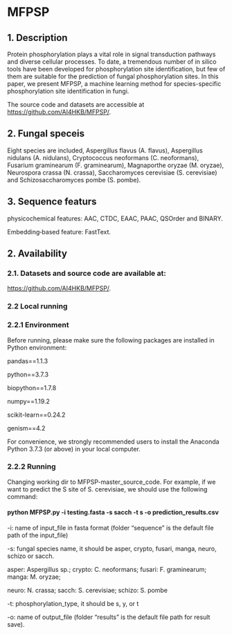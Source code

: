 # MFPSP
## 1. Description
Protein phosphorylation plays a vital role in signal transduction pathways and diverse cellular processes. To date, a tremendous number of in silico tools have been developed for phosphorylation site identification, but few of them are suitable for the prediction of fungal phosphorylation sites.
In this paper, we present MFPSP, a machine learning method for species-specific phosphorylation site identification in fungi. 

The source code and datasets are accessible at https://github.com/AI4HKB/MFPSP/.

## 2. Fungal speceis
Eight species are included,  Aspergillus flavus (A. flavus), Aspergillus nidulans (A. nidulans), Cryptococcus neoformans (C. neoformans), Fusarium graminearum (F. graminearum), Magnaporthe oryzae (M. oryzae), Neurospora crassa (N. crassa), Saccharomyces cerevisiae (S. cerevisiae) and Schizosaccharomyces pombe (S. pombe).
## 3. Sequence featurs
physicochemical features: AAC, CTDC, EAAC, PAAC, QSOrder and BINARY.

Embedding‑based feature: FastText.

## 2. Availability
### 2.1. Datasets and source code are available at:
https://github.com/AI4HKB/MFPSP/.

### 2.2 Local running
### 2.2.1 Environment
Before running, please make sure the following packages are installed in Python environment:

pandas==1.1.3

python==3.7.3

biopython==1.7.8

numpy==1.19.2

scikit-learn==0.24.2

genism==4.2

For convenience, we strongly recommended users to install the Anaconda Python 3.7.3 (or above) in your local computer.
### 2.2.2 Running
Changing working dir to MFPSP-master_source_code. For example, if we want to predict the S site of S. cerevisiae, we should use the following command:

#### python MFPSP.py -i testing.fasta -s sacch -t s -o prediction_results.csv

-i: name of input_file in fasta format   (folder “sequence” is the default file path of the input_file) 

-s: fungal species name, it should be asper, crypto, fusari, manga, neuro, schizo or sacch.

asper: Aspergillus sp.;   crypto: C. neoformans;  fusari: F. graminearum;  manga: M. oryzae;

neuro: N. crassa;       sacch: S. cerevisiae;    schizo: S. pombe

-t: phosphorylation_type, it should be s, y, or t

-o: name of output_file (folder “results” is the default file path for result save).

